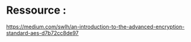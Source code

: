 # Ressource :
https://medium.com/swlh/an-introduction-to-the-advanced-encryption-standard-aes-d7b72cc8de97
